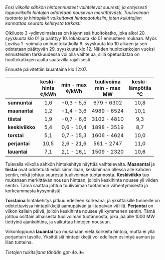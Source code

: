 *Ensi viikolla sähkön hintaennusteet vaihtelevat suuresti, ja erityisesti loppuviikolla hintojen odotetaan nousevan merkittävästi. Tuulivoiman tuotanto ja hintapiikit vaikuttavat hintaodotuksiin, joten kuluttajien kannattaa seurata kehitystä tarkasti.*

Olkiluoto 3 -ydinvoimalassa on käynnissä huoltokatko, joka alkoi 20. syyskuuta klo 01 ja päättyy 10. lokakuuta klo 01 ennusteen mukaan. Myös Loviisa 1 -voimala on huoltokatkolla 6. syyskuuta klo 10 alkaen ja sen odotetaan päättyvän 29. syyskuuta klo 12. Näiden huoltokatkojen vuoksi ennusteiden tarkkuudessa voi olla vaihtelua, sillä opetusdataa on huoltokatkojen ajalta saatavilla rajallisesti.

Ennuste päivitettiin lauantaina klo 12:07.

|            | keski-<br>hinta<br>¢/kWh | min - max<br>¢/kWh | tuulivoima<br>min - max<br>MW | keski-<br>lämpötila<br>°C |
|:-----------|:----------------:|:----------------:|:-------------:|:-------------:|
| **sunnuntai**  | 1,6 | -0,3 - 5,5 | 679 - 6302 | 10,8 |
| **maanantai**  | 1,2 | -1,4 - 3,6 | 4989 - 6524 | 10,1 |
| **tiistai**    | 1,9 | -0,7 - 6,6 | 3102 - 4810 | 9,3 |
| **keskiviikko**| 5,4 | 0,6 - 10,4 | 1898 - 3519 | 8,7 |
| **torstai**    | 5,1 | 0,7 - 15,3 | 1606 - 4624 | 10,0 |
| **perjantai**  | 10,5 | 2,6 - 21,6 | 561 - 2747 | 11,0 |
| **lauantai**   | 7,1 | 2,1 - 16,1 | 1509 - 2320 | 10,6 |

Tulevalla viikolla sähkön hintakehitys näyttää vaihtelevalta. **Maanantai** ja **tiistai** ovat odotetusti edullisimmillaan, keskihinnan ollessa alle kahden sentin, mikä johtuu suuresta tuulivoiman tuotannosta. **Keskiviikko** tuo mukanaan merkittävän nousun hintaan, jolloin keskihinta nousee yli viiden sentin. Tämä saattaa johtua tuulivoiman tuotannon vähentymisestä ja korkeammasta kysynnästä.

**Torstaina** hintakehitys jatkuu edelleen korkeana, ja yksittäisille tunneille on odotettavissa hintapiikkejä aamupäivän ja iltapäivän välillä. **Perjantai** on viikon kallein päivä, jolloin keskihinta nousee yli kymmenen sentin. Tämä johtuu osittain alhaisesta tuulivoiman tuotannosta, joka jää alle 1000 MW tiettyinä ajankohtina, ja vaikuttaa hintojen nousuun.

Viikonloppuna **lauantai** tuo mukanaan vielä korkeita hintoja, mutta ei yllä perjantain tasolle. Yksittäisiä hintapiikkejä voi edelleen esiintyä aamun ja illan tunteina. 

*Tietojen tulkitsijana tänään gpt-4o.* 🌬️
